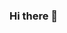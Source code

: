 ### Hi there 👋

<!--
**joao-tomas-albergaria123/joao-tomas-albergaria123** is a ✨ _special_ ✨ repository because its `README.md` (this file) appears on your GitHub profile.

Here are some ideas to get you started:

- 🔭 I’m currently working on a github course
- 🌱 I’m currently learning github
- 👯 I’m looking to collaborate on collegues
- 🤔 I’m looking for help with ...
- 💬 Ask me about  anything
- 📫 How to reach me: ...
- 😄 Pronouns: ...
- ⚡ Fun fact: ...
-->
